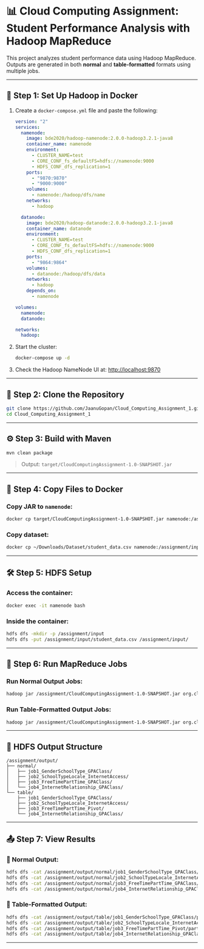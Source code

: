 # 📊 Cloud Computing Assignment: Student Performance Analysis with Hadoop MapReduce

This project analyzes student performance data using Hadoop MapReduce. Outputs are generated in both **normal** and **table-formatted** formats using multiple jobs.

---

## 🐳 Step 1: Set Up Hadoop in Docker

1. Create a `docker-compose.yml` file and paste the following:

    ```yaml
    version: "2"
    services:
      namenode:
        image: bde2020/hadoop-namenode:2.0.0-hadoop3.2.1-java8
        container_name: namenode
        environment:
          - CLUSTER_NAME=test
          - CORE_CONF_fs_defaultFS=hdfs://namenode:9000
          - HDFS_CONF_dfs_replication=1
        ports:
          - "9870:9870"
          - "9000:9000"
        volumes:
          - namenode:/hadoop/dfs/name
        networks:
          - hadoop

      datanode:
        image: bde2020/hadoop-datanode:2.0.0-hadoop3.2.1-java8
        container_name: datanode
        environment:
          - CLUSTER_NAME=test
          - CORE_CONF_fs_defaultFS=hdfs://namenode:9000
          - HDFS_CONF_dfs_replication=1
        ports:
          - "9864:9864"
        volumes:
          - datanode:/hadoop/dfs/data
        networks:
          - hadoop
        depends_on:
          - namenode

    volumes:
      namenode:
      datanode:

    networks:
      hadoop:
    ```

2. Start the cluster:
    ```bash
    docker-compose up -d
    ```

3. Check the Hadoop NameNode UI at: [http://localhost:9870](http://localhost:9870)

---

## 🚀 Step 2: Clone the Repository

```bash
git clone https://github.com/JaanuGopan/Cloud_Computing_Assignment_1.git
cd Cloud_Computing_Assignment_1
```

---

## ⚙️ Step 3: Build with Maven

```bash
mvn clean package
```

> Output: `target/CloudComputingAssignment-1.0-SNAPSHOT.jar`

---

## 📁 Step 4: Copy Files to Docker

### Copy JAR to `namenode`:
```bash
docker cp target/CloudComputingAssignment-1.0-SNAPSHOT.jar namenode:/assignment/
```

### Copy dataset:
```bash
docker cp ~/Downloads/Dataset/student_data.csv namenode:/assignment/input/student_data.csv
```

---

## 🛠️ Step 5: HDFS Setup

### Access the container:
```bash
docker exec -it namenode bash
```

### Inside the container:

```bash
hdfs dfs -mkdir -p /assignment/input
hdfs dfs -put /assignment/input/student_data.csv /assignment/input/
```

---

## 🏃 Step 6: Run MapReduce Jobs

### Run Normal Output Jobs:
```bash
hadoop jar /assignment/CloudComputingAssignment-1.0-SNAPSHOT.jar org.cloudcomputing.StudentPerformanceMain /assignment/input/student_data.csv /assignment/output/normal
```

### Run Table-Formatted Output Jobs:
```bash
hadoop jar /assignment/CloudComputingAssignment-1.0-SNAPSHOT.jar org.cloudcomputing.StudentPerformanceDriver /assignment/input/student_data.csv /assignment/output/table
```

---

## 📂 HDFS Output Structure

```
/assignment/output/
├── normal/
│   ├── job1_GenderSchoolType_GPAClass/
│   ├── job2_SchoolTypeLocale_InternetAccess/
│   ├── job3_FreeTimePartTime_GPAClass/
│   └── job4_InternetRelationship_GPAClass/
└── table/
    ├── job1_GenderSchoolType_GPAClass/
    ├── job2_SchoolTypeLocale_InternetAccess/
    ├── job3_FreeTimePartTime_Pivot/
    └── job4_InternetRelationship_GPAClass/
```

---

## 📤 Step 7: View Results

### 🔹 Normal Output:
```bash
hdfs dfs -cat /assignment/output/normal/job1_GenderSchoolType_GPAClass/part-r-00000
hdfs dfs -cat /assignment/output/normal/job2_SchoolTypeLocale_InternetAccess/part-r-00000
hdfs dfs -cat /assignment/output/normal/job3_FreeTimePartTime_GPAClass/part-r-00000
hdfs dfs -cat /assignment/output/normal/job4_InternetRelationship_GPAClass/part-r-00000
```

### 🔸 Table-Formatted Output:
```bash
hdfs dfs -cat /assignment/output/table/job1_GenderSchoolType_GPAClass/part-r-00000
hdfs dfs -cat /assignment/output/table/job2_SchoolTypeLocale_InternetAccess/part-r-00000
hdfs dfs -cat /assignment/output/table/job3_FreeTimePartTime_Pivot/part-r-00000
hdfs dfs -cat /assignment/output/table/job4_InternetRelationship_GPAClass/part-r-00000
```

---

